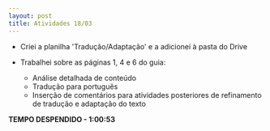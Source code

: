 ```yaml
---
layout: post
title: Atividades 18/03
---
```


- Criei a planilha 'Tradução/Adaptação' e a adicionei à pasta do Drive

- Trabalhei sobre as páginas 1, 4 e 6 do guia:
	- Análise detalhada de conteúdo
	- Tradução para português
	- Inserção de comentários para atividades posteriores de refinamento de tradução e adaptação do texto

**TEMPO DESPENDIDO - 1:00:53**

